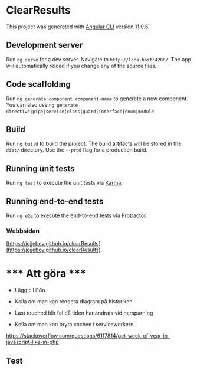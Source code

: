 # ClearResults

This project was generated with [Angular CLI](https://github.com/angular/angular-cli) version 11.0.5.

## Development server

Run `ng serve` for a dev server. Navigate to `http://localhost:4200/`. The app will automatically reload if you change any of the source files.

## Code scaffolding

Run `ng generate component component-name` to generate a new component. You can also use `ng generate directive|pipe|service|class|guard|interface|enum|module`.

## Build

Run `ng build` to build the project. The build artifacts will be stored in the `dist/` directory. Use the `--prod` flag for a production build.

## Running unit tests

Run `ng test` to execute the unit tests via [Karma](https://karma-runner.github.io).

## Running end-to-end tests

Run `ng e2e` to execute the end-to-end tests via [Protractor](http://www.protractortest.org/).

### Webbsidan

[https://jojjeboy.github.io/clearResults](https://jojjeboy.github.io/clearResults).


  # *** Att göra *** ##

- Lägg till i18n 

- Kolla om man kan rendera diagram på historiken
- Last touched blir fel då tiden har ändrats vid nersparning
- Kolla om man kan bryta cachen i serviceworkern

https://stackoverflow.com/questions/6117814/get-week-of-year-in-javascript-like-in-php


## Test